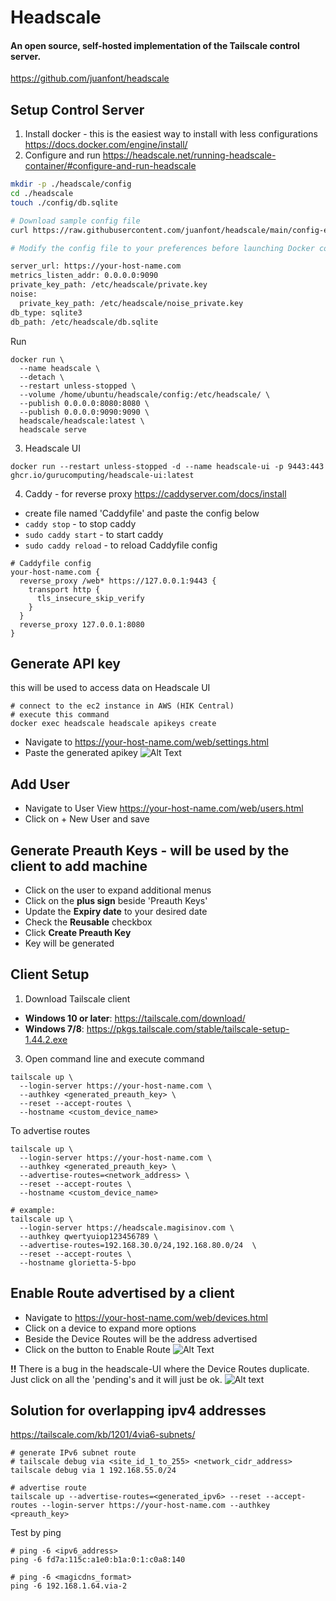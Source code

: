 # Headscale
#### An open source, self-hosted implementation of the Tailscale control server.

https://github.com/juanfont/headscale

## Setup Control Server
1. Install docker - this is the easiest way to install with less configurations
https://docs.docker.com/engine/install/
2. Configure and run https://headscale.net/running-headscale-container/#configure-and-run-headscale
```bash
mkdir -p ./headscale/config
cd ./headscale
touch ./config/db.sqlite

# Download sample config file
curl https://raw.githubusercontent.com/juanfont/headscale/main/config-example.yaml -o ./config/config.yaml

# Modify the config file to your preferences before launching Docker container. Here are some settings that you likely want:

server_url: https://your-host-name.com
metrics_listen_addr: 0.0.0.0:9090
private_key_path: /etc/headscale/private.key
noise:
  private_key_path: /etc/headscale/noise_private.key
db_type: sqlite3
db_path: /etc/headscale/db.sqlite
```

Run
```
docker run \
  --name headscale \
  --detach \
  --restart unless-stopped \
  --volume /home/ubuntu/headscale/config:/etc/headscale/ \
  --publish 0.0.0.0:8080:8080 \
  --publish 0.0.0.0:9090:9090 \
  headscale/headscale:latest \
  headscale serve
```

3. Headscale UI
```
docker run --restart unless-stopped -d --name headscale-ui -p 9443:443 ghcr.io/gurucomputing/headscale-ui:latest
```

4. Caddy - for reverse proxy
https://caddyserver.com/docs/install
- create file named 'Caddyfile' and paste the config below
- `caddy stop` - to stop caddy
- `sudo caddy start` - to start caddy
- `sudo caddy reload` - to reload Caddyfile config
```
# Caddyfile config
your-host-name.com {
  reverse_proxy /web* https://127.0.0.1:9443 {
    transport http {
      tls_insecure_skip_verify
    }
  }
  reverse_proxy 127.0.0.1:8080
}
```

## Generate API key
this will be used to access data on Headscale UI
```
# connect to the ec2 instance in AWS (HIK Central)
# execute this command
docker exec headscale headscale apikeys create
```
- Navigate to https://your-host-name.com/web/settings.html
- Paste the generated apikey 
![Alt Text](https://s11.gifyu.com/images/SgEwU.gif)


## Add User
- Navigate to User View https://your-host-name.com/web/users.html
- Click on + New User and save


## Generate Preauth Keys - will be used by the client to add machine
- Click on the user to expand additional menus
- Click on the **plus sign** beside 'Preauth Keys'
- Update the **Expiry date** to your desired date
- Check the **Reusable** checkbox
- Click **Create Preauth Key**
- Key will be generated

## Client Setup
1. Download Tailscale client
- **Windows 10 or later**: https://tailscale.com/download/
- **Windows 7/8**: https://pkgs.tailscale.com/stable/tailscale-setup-1.44.2.exe 
3. Open command line and execute command
```
tailscale up \
  --login-server https://your-host-name.com \
  --authkey <generated_preauth_key> \
  --reset --accept-routes \
  --hostname <custom_device_name>
```
To advertise routes
```
tailscale up \
  --login-server https://your-host-name.com \
  --authkey <generated_preauth_key> \
  --advertise-routes=<network_address> \
  --reset --accept-routes \
  --hostname <custom_device_name>
  
# example:
tailscale up \
  --login-server https://headscale.magisinov.com \
  --authkey qwertyuiop123456789 \
  --advertise-routes=192.168.30.0/24,192.168.80.0/24  \
  --reset --accept-routes \
  --hostname glorietta-5-bpo
```


## Enable Route advertised by a client
- Navigate to https://your-host-name.com/web/devices.html
- Click on a device to expand more options
- Beside the Device Routes will be the address advertised
- Click on the button to Enable Route
![Alt Text](https://s11.gifyu.com/images/SgE3L.gif)

**!!** There is a bug in the headscale-UI where the Device Routes duplicate. Just click on all the 'pending's and it will just be ok.
![Alt text](headscaleUI-bug.png)

## Solution for overlapping ipv4 addresses
https://tailscale.com/kb/1201/4via6-subnets/

```
# generate IPv6 subnet route
# tailscale debug via <site_id_1_to_255> <network_cidr_address>
tailscale debug via 1 192.168.55.0/24

# advertise route
tailscale up --advertise-routes=<generated_ipv6> --reset --accept-routes --login-server https://your-host-name.com --authkey <preauth_key>
```

Test by ping
```
# ping -6 <ipv6_address> 
ping -6 fd7a:115c:a1e0:b1a:0:1:c0a8:140 

# ping -6 <magicdns_format> 
ping -6 192.168.1.64.via-2 
```
